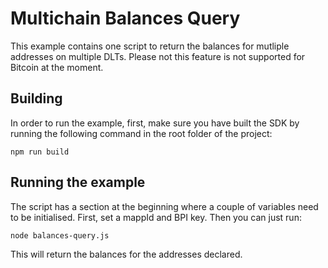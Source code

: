 # Multichain Balances Query

This example contains one script to return the balances for mutliple addresses on multiple DLTs. Please not this feature is not supported for Bitcoin at the moment.

## Building

In order to run the example, first, make sure you have built the SDK by running the following command in the root folder of the project:

```
npm run build
```

## Running the example

The script has a section at the beginning where a couple of variables need to be initialised. First, set a mappId and BPI key. Then you can just run:

```
node balances-query.js
```

This will return the balances for the addresses declared.
